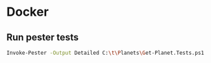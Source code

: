 # Docker

## Run pester tests
```bash
Invoke-Pester -Output Detailed C:\t\Planets\Get-Planet.Tests.ps1
```
